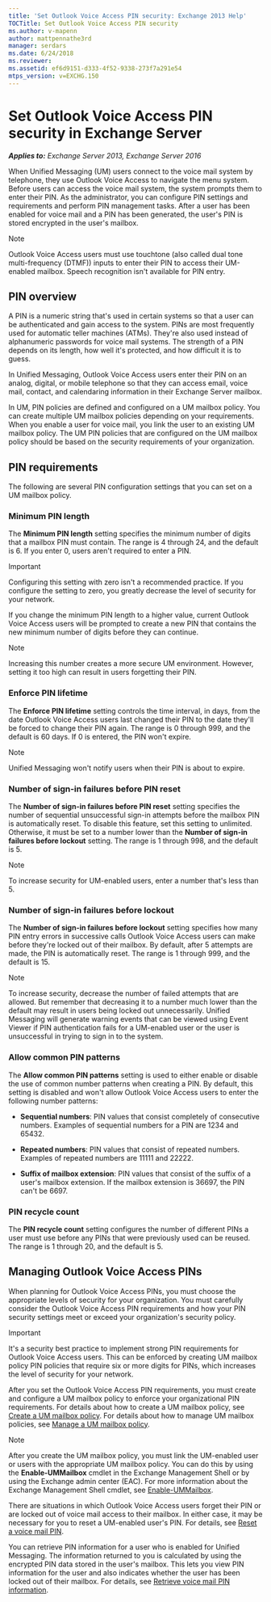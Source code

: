 ```yaml
---
title: 'Set Outlook Voice Access PIN security: Exchange 2013 Help'
TOCTitle: Set Outlook Voice Access PIN security
ms.author: v-mapenn
author: mattpennathe3rd
manager: serdars
ms.date: 6/24/2018
ms.reviewer:
ms.assetid: ef6d9151-d333-4f52-9338-273f7a291e54
mtps_version: v=EXCHG.150
---
```


# Set Outlook Voice Access PIN security in Exchange Server

_**Applies to:** Exchange Server 2013, Exchange Server 2016_

When Unified Messaging (UM) users connect to the voice mail system by telephone, they use Outlook Voice Access to navigate the menu system. Before users can access the voice mail system, the system prompts them to enter their PIN. As the administrator, you can configure PIN settings and requirements and perform PIN management tasks. After a user has been enabled for voice mail and a PIN has been generated, the user's PIN is stored encrypted in the user's mailbox.

> [!NOTE]
> Outlook Voice Access users must use touchtone (also called dual tone multi-frequency (DTMF)) inputs to enter their PIN to access their UM-enabled mailbox. Speech recognition isn't available for PIN entry.

## PIN overview
<a name="Overview"> </a>

A PIN is a numeric string that's used in certain systems so that a user can be authenticated and gain access to the system. PINs are most frequently used for automatic teller machines (ATMs). They're also used instead of alphanumeric passwords for voice mail systems. The strength of a PIN depends on its length, how well it's protected, and how difficult it is to guess.

 In Unified Messaging, Outlook Voice Access users enter their PIN on an analog, digital, or mobile telephone so that they can access email, voice mail, contact, and calendaring information in their Exchange Server mailbox.

In UM, PIN policies are defined and configured on a UM mailbox policy. You can create multiple UM mailbox policies depending on your requirements. When you enable a user for voice mail, you link the user to an existing UM mailbox policy. The UM PIN policies that are configured on the UM mailbox policy should be based on the security requirements of your organization.

## PIN requirements
<a name="Requirements"> </a>

The following are several PIN configuration settings that you can set on a UM mailbox policy.

### Minimum PIN length

The **Minimum PIN length** setting specifies the minimum number of digits that a mailbox PIN must contain. The range is 4 through 24, and the default is 6. If you enter 0, users aren't required to enter a PIN.

> [!IMPORTANT]
> Configuring this setting with zero isn't a recommended practice. If you configure the setting to zero, you greatly decrease the level of security for your network.

If you change the minimum PIN length to a higher value, current Outlook Voice Access users will be prompted to create a new PIN that contains the new minimum number of digits before they can continue.

> [!NOTE]
> Increasing this number creates a more secure UM environment. However, setting it too high can result in users forgetting their PIN.

### Enforce PIN lifetime

The **Enforce PIN lifetime** setting controls the time interval, in days, from the date Outlook Voice Access users last changed their PIN to the date they'll be forced to change their PIN again. The range is 0 through 999, and the default is 60 days. If 0 is entered, the PIN won't expire.

> [!NOTE]
> Unified Messaging won't notify users when their PIN is about to expire.

### Number of sign-in failures before PIN reset

The **Number of sign-in failures before PIN reset** setting specifies the number of sequential unsuccessful sign-in attempts before the mailbox PIN is automatically reset. To disable this feature, set this setting to unlimited. Otherwise, it must be set to a number lower than the **Number of sign-in failures before lockout** setting. The range is 1 through 998, and the default is 5.

> [!NOTE]
> To increase security for UM-enabled users, enter a number that's less than 5.

### Number of sign-in failures before lockout

The **Number of sign-in failures before lockout** setting specifies how many PIN entry errors in successive calls Outlook Voice Access users can make before they're locked out of their mailbox. By default, after 5 attempts are made, the PIN is automatically reset. The range is 1 through 999, and the default is 15.

> [!NOTE]
> To increase security, decrease the number of failed attempts that are allowed. But remember that decreasing it to a number much lower than the default may result in users being locked out unnecessarily. Unified Messaging will generate warning events that can be viewed using Event Viewer if PIN authentication fails for a UM-enabled user or the user is unsuccessful in trying to sign in to the system.

### Allow common PIN patterns

The **Allow common PIN patterns** setting is used to either enable or disable the use of common number patterns when creating a PIN. By default, this setting is disabled and won't allow Outlook Voice Access users to enter the following number patterns:

- **Sequential numbers**: PIN values that consist completely of consecutive numbers. Examples of sequential numbers for a PIN are 1234 and 65432.

- **Repeated numbers**: PIN values that consist of repeated numbers. Examples of repeated numbers are 11111 and 22222.

- **Suffix of mailbox extension**: PIN values that consist of the suffix of a user's mailbox extension. If the mailbox extension is 36697, the PIN can't be 6697.

### PIN recycle count

The **PIN recycle count** setting configures the number of different PINs a user must use before any PINs that were previously used can be reused. The range is 1 through 20, and the default is 5.

## Managing Outlook Voice Access PINs
<a name="Managing"> </a>

When planning for Outlook Voice Access PINs, you must choose the appropriate levels of security for your organization. You must carefully consider the Outlook Voice Access PIN requirements and how your PIN security settings meet or exceed your organization's security policy.

> [!IMPORTANT]
> It's a security best practice to implement strong PIN requirements for Outlook Voice Access users. This can be enforced by creating UM mailbox policy PIN policies that require six or more digits for PINs, which increases the level of security for your network.

After you set the Outlook Voice Access PIN requirements, you must create and configure a UM mailbox policy to enforce your organizational PIN requirements. For details about how to create a UM mailbox policy, see [Create a UM mailbox policy](create-um-mailbox-policy-exchange-2013-help.md). For details about how to manage UM mailbox policies, see [Manage a UM mailbox policy](manage-um-mailbox-policy-exchange-2013-help.md).

> [!NOTE]
> After you create the UM mailbox policy, you must link the UM-enabled user or users with the appropriate UM mailbox policy. You can do this by using the **Enable-UMMailbox** cmdlet in the Exchange Management Shell or by using the Exchange admin center (EAC). For more information about the Exchange Management Shell cmdlet, see [Enable-UMMailbox](https://docs.microsoft.com/powershell/module/exchange/unified-messaging/enable-ummailbox).

There are situations in which Outlook Voice Access users forget their PIN or are locked out of voice mail access to their mailbox. In either case, it may be necessary for you to reset a UM-enabled user's PIN. For details, see [Reset a voice mail PIN](reset-a-voice-mail-pin-exchange-2013-help.md).

You can retrieve PIN information for a user who is enabled for Unified Messaging. The information returned to you is calculated by using the encrypted PIN data stored in the user's mailbox. This lets you view PIN information for the user and also indicates whether the user has been locked out of their mailbox. For details, see [Retrieve voice mail PIN information](retrieve-voice-mail-pin-information-exchange-2013-help.md).
